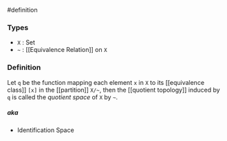 #definition
### Types
- `X` : Set
- `~` : [[Equivalence Relation]] on `X`
### Definition
Let `q` be the function mapping each element `x` in `X` to its [[equivalence class]] `[x]` in the [[partition]] `X/~`, then the [[quotient topology]] induced by `q` is called the *quotient space* of `X` by `~`.
##### aka
- Identification Space